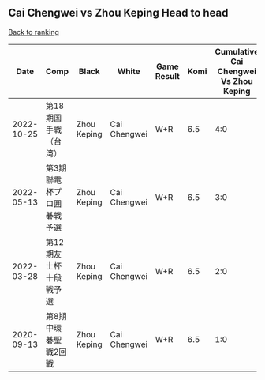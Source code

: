 ## Cai Chengwei vs Zhou Keping Head to head

[Back to ranking](../../index.md)




| **Date** | **Comp** | **Black** | **White** | **Game Result** | **Komi** | **Cumulative Cai Chengwei Vs Zhou Keping** | **Cai Chengwei Streak** | **Zhou Keping Streak** | 
| --- | --- | --- | --- | --- | --- | --- | --- | --- |
| 2022-10-25 | 第18期国手戦（台湾） | Zhou Keping | Cai Chengwei | W+R | 6.5 | 4:0 | 4 | 0 | 
| 2022-05-13 | 第3期聯電杯プロ囲碁戦予選 | Zhou Keping | Cai Chengwei | W+R | 6.5 | 3:0 | 3 | 0 | 
| 2022-03-28 | 第12期友士杯十段戦予選 | Zhou Keping | Cai Chengwei | W+R | 6.5 | 2:0 | 2 | 0 | 
| 2020-09-13 | 第8期中環碁聖戦2回戦 | Zhou Keping | Cai Chengwei | W+R | 6.5 | 1:0 | 1 | 0 |




